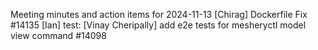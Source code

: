 Meeting minutes and action items for 2024-11-13
[Chirag]  Dockerfile Fix #14135
                    [Ian]  test: 
[Vinay Cheripally] add e2e tests for mesheryctl model view command #14098
